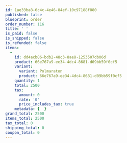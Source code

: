 ```yaml
---
id: 1ae33ba8-6c4c-4e46-84ef-10c97188f880
published: false
blueprint: order
order_number: 116
title: ' '
is_paid: false
is_shipped: false
is_refunded: false
items:
  -
    id: dd4acb86-bdb2-48c3-8ae8-1253507db06d
    product: 66e767a9-ee34-4dc4-8681-d09bb59f0cf5
    variant:
      variant: Polmaraton
      product: 66e767a9-ee34-4dc4-8681-d09bb59f0cf5
    quantity: 1
    total: 2500
    tax:
      amount: 0
      rate: '0'
      price_includes_tax: true
    metadata: {  }
grand_total: 2500
items_total: 2500
tax_total: 0
shipping_total: 0
coupon_total: 0
---
```

